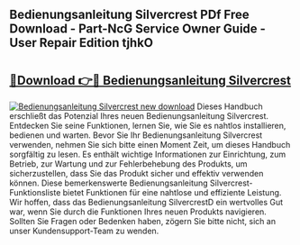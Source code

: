 ## Bedienungsanleitung Silvercrest PDf Free Download - Part-NcG Service Owner Guide - User Repair Edition tjhkO

# <h2><a href="http://df2pykf.blite.top/?on=Bedienungsanleitung+Silvercrest">🔗Download 👉🔴 Bedienungsanleitung Silvercrest</a></h2>

[![Bedienungsanleitung Silvercrest new download](https://i.imgur.com/lujVjoI.png)](http://df2pykf.blite.top/?on=Bedienungsanleitung+Silvercrest)
Dieses Handbuch erschließt das Potenzial Ihres neuen Bedienungsanleitung Silvercrest. Entdecken Sie seine Funktionen, lernen Sie, wie Sie es nahtlos installieren, bedienen und warten. Bevor Sie Ihr Bedienungsanleitung Silvercrest verwenden, nehmen Sie sich bitte einen Moment Zeit, um dieses Handbuch sorgfältig zu lesen. Es enthält wichtige Informationen zur Einrichtung, zum Betrieb, zur Wartung und zur Fehlerbehebung des Produkts, um sicherzustellen, dass Sie das Produkt sicher und effektiv verwenden können. Diese bemerkenswerte Bedienungsanleitung Silvercrest-Funktionsliste bietet Funktionen für eine nahtlose und effiziente Leistung. Wir hoffen, dass das Bedienungsanleitung SilvercrestD ein wertvolles Gut war, wenn Sie durch die Funktionen Ihres neuen Produkts navigieren. Sollten Sie Fragen oder Bedenken haben, zögern Sie bitte nicht, sich an unser Kundensupport-Team zu wenden.
